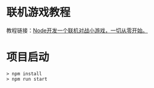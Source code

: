 # 联机游戏教程

教程链接：[Node开发一个联机对战小游戏，一切从零开始。](https://juejin.cn/post/6960096410305822751)

# 项目启动

```shell
> npm install
> npm run start
```
